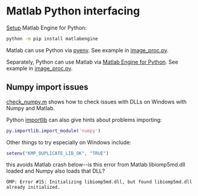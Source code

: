 # Matlab Python interfacing

[Setup](https://www.mathworks.com/help/matlab/matlab_external/install-the-matlab-engine-for-python.html)
Matlab Engine for Python:

```sh
python -m pip install matlabengine
```

Matlab can use Python via
[pyenv](https://www.mathworks.com/help/matlab/ref/pyenv.html).
See example in [image_proc.py](./image_proc.m).

Separately, Python can use Matlab via
[Matlab Engine for Python](https://www.mathworks.com/help/matlab/apiref/matlab.engine.matlabengine.html).
See example in [image_proc.py](./image_proc.py).

## Numpy import issues

[check_numpy.m](./check_numpy.m)
shows how to check issues with DLLs on Windows with Numpy and Matlab.

Python
[importlib](https://docs.python.org/3/library/importlib.html)
can also give hints about problems importing:

```matlab
py.importlib.import_module('numpy')
```

Other things to try especially on Windows include:

```matlab
setenv("KMP_DUPLICATE_LIB_OK", "TRUE")
```

this avoids Matlab crash below--is this error from Matlab libiomp5md.dll loaded and Numpy also loads that DLL?

```
OMP: Error #15: Initializing libiomp5md.dll, but found libiomp5md.dll already initialized.
```
